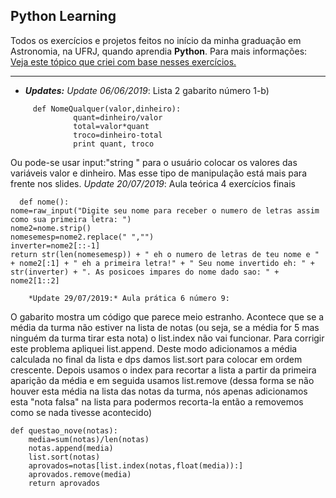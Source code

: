 ## Python Learning
 Todos os exercícios e projetos feitos no início da minha graduação em Astronomia, na UFRJ, quando aprendia **Python**.
 Para mais informações: [Veja este tópico que criei com base nesses exercícios.](https://road2tech.forumbrasil.net/t16-materiais-de-computacao-ufrj-python#22)

____________________________________________________________________


  * ***Updates:***
         *Update 06/06/2019*: Lista 2 gabarito número 1-b)
 ```
      def NomeQualquer(valor,dinheiro):
               quant=dinheiro/valor
               total=valor*quant
               troco=dinheiro-total
               print quant, troco
```
Ou pode-se usar input:"string " para o usuário colocar os valores das variáveis valor e dinheiro. Mas esse tipo de manipulação está mais para frente nos slides.
        *Update 20/07/2019*: Aula teórica 4 exercícios finais
```
  def nome():
nome=raw_input("Digite seu nome para receber o numero de letras assim como sua primeira letra: ")
nome2=nome.strip()
nomesemesp=nome2.replace(" ","")
inverter=nome2[::-1]
return str(len(nomesemesp)) + " eh o numero de letras de teu nome e " + nome2[:1] + " eh a primeira letra!" + " Seu nome invertido eh: " + str(inverter) + ". As posicoes impares do nome dado sao: " + nome2[1::2]

```
        *Update 29/07/2019:* Aula prática 6 número 9:
  O gabarito mostra um código que parece meio estranho. Acontece que se a média da turma não estiver na lista de notas (ou seja, se a média for 5 mas ninguém da turma tirar esta nota) o list.index não vai funcionar. Para corrigir este problema apliquei list.append. Deste modo adicionamos a média calculada no final da lista e dps damos list.sort para colocar em ordem crescente. Depois usamos o index para recortar a lista a partir da primeira aparição da média e em seguida usamos list.remove (dessa forma se não houver esta média na lista das notas da turma, nós apenas adicionamos esta "nota falsa" na lista para podermos recorta-la então a removemos como se nada tivesse acontecido)
```
def questao_nove(notas):
    media=sum(notas)/len(notas)
    notas.append(media)
    list.sort(notas)
    aprovados=notas[list.index(notas,float(media)):]
    aprovados.remove(media)
    return aprovados
```
